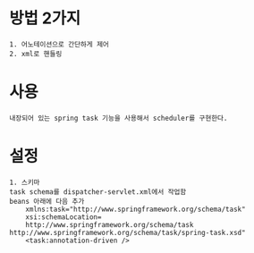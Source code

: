# 방법 2가지
    1. 어노테이션으로 간단하게 제어
    2. xml로 핸들링

# 사용
    내장되어 있는 spring task 기능을 사용해서 scheduler를 구현한다.

# 설정
    1. 스키마
    task schema를 dispatcher-servlet.xml에서 작업함
    beans 아래에 다음 추가
        xmlns:task="http://www.springframework.org/schema/task"
        xsi:schemaLocation=
        http://www.springframework.org/schema/task http://www.springframework.org/schema/task/spring-task.xsd"
        <task:annotation-driven />